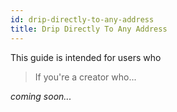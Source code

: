 ```yaml
---
id: drip-directly-to-any-address
title: Drip Directly To Any Address
---
```


This guide is intended for users who

> If you're a creator who...

*coming soon...*
